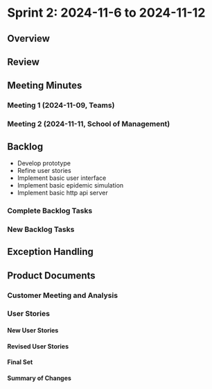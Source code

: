 # Sprint 2: 2024-11-6 to 2024-11-12

## Overview

## Review

## Meeting Minutes

### Meeting 1 (2024-11-09, Teams)

### Meeting 2 (2024-11-11, School of Management)

## Backlog

-   Develop prototype
-   Refine user stories
-   Implement basic user interface
-   Implement basic epidemic simulation
-   Implement basic http api server

### Complete Backlog Tasks

### New Backlog Tasks

## Exception Handling

## Product Documents

### Customer Meeting and Analysis

### User Stories

#### New User Stories

#### Revised User Stories

#### Final Set

#### Summary of Changes
